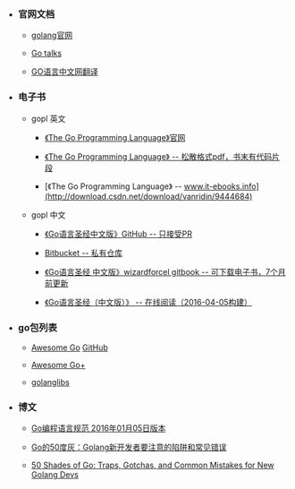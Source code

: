 
+ ### 官网文档

	- [golang官网](https://golang.org)

	- [Go talks](https://talks.golang.org/)

	- [GO语言中文网翻译](http://docscn.studygolang.com)

+ ### 电子书

	- gopl 英文

		* [《The Go Programming Language》官网](http://www.gopl.io)

		* [《The Go Programming Language》 -- 松散格式pdf，书末有代码片段](https://ebooks-it.org/0134190440-ebook.htm)<br/>

		* [《The Go Programming Language》 -- www.it-ebooks.info](http://download.csdn.net/download/vanridin/9444684)<br/>

	- gopl 中文

		* [《Go语言圣经中文版》GitHub -- 只接受PR](https://github.com/gopl-zh/gopl-zh.github.com)

		* [Bitbucket -- 私有仓库](https://bitbucket.org/golang-china/gopl-zh/wiki/Home)

		* [《Go语言圣经 中文版》wizardforcel gitbook -- 可下载电子书，7个月前更新](https://www.gitbook.com/book/wizardforcel/gopl-zh/details	)

		* [《Go语言圣经（中文版）》 -- 在线阅读（2016-04-05构建）](https://docs.ruanjiadeng.com/gopl-zh/)

+ ### go包列表

	- [Awesome Go](http://awesome-go.com/)
	[GitHub](	https://github.com/avelino/awesome-go)

	- [Awesome Go+](https://go.libhunt.com/)

	- [golanglibs](https://golanglibs.com/)



+ ### 博文

	- [Go编程语言规范 2016年01月05日版本](http://ilovers.sinaapp.com/doc/golang-specification.html)

	- [Go的50度灰：Golang新开发者要注意的陷阱和常见错误](http://colobu.com/2015/09/07/gotchas-and-common-mistakes-in-go-golang/)

	- [50 Shades of Go: Traps, Gotchas, and Common Mistakes for New Golang Devs](http://devs.cloudimmunity.com/gotchas-and-common-mistakes-in-go-golang/)
